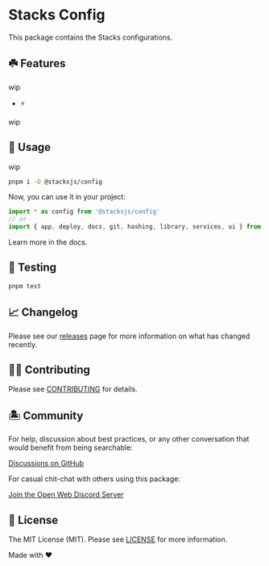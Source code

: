# Stacks Config

This package contains the Stacks configurations.

## ☘️ Features

wip

- ⚡️

wip

## 🤖 Usage

wip

```bash
pnpm i -D @stacksjs/config
```

Now, you can use it in your project:

```js
import * as config from '@stacksjs/config'
// or
import { app, deploy, docs, git, hashing, library, services, ui } from '@stacksjs/config'
```

Learn more in the docs.

## 🧪 Testing

```bash
pnpm test
```

## 📈 Changelog

Please see our [releases](https://github.com/stacksjs/stacks/releases) page for more information on what has changed recently.

## 💪🏼 Contributing

Please see [CONTRIBUTING](../../.github/CONTRIBUTING.md) for details.

## 🏝 Community

For help, discussion about best practices, or any other conversation that would benefit from being searchable:

[Discussions on GitHub](https://github.com/stacksjs/stacks/discussions)

For casual chit-chat with others using this package:

[Join the Open Web Discord Server](https://discord.ow3.org)

## 📄 License

The MIT License (MIT). Please see [LICENSE](https://github.com/stacksjs/stacks/tree/main/LICENSE.md) for more information.

Made with ❤️
